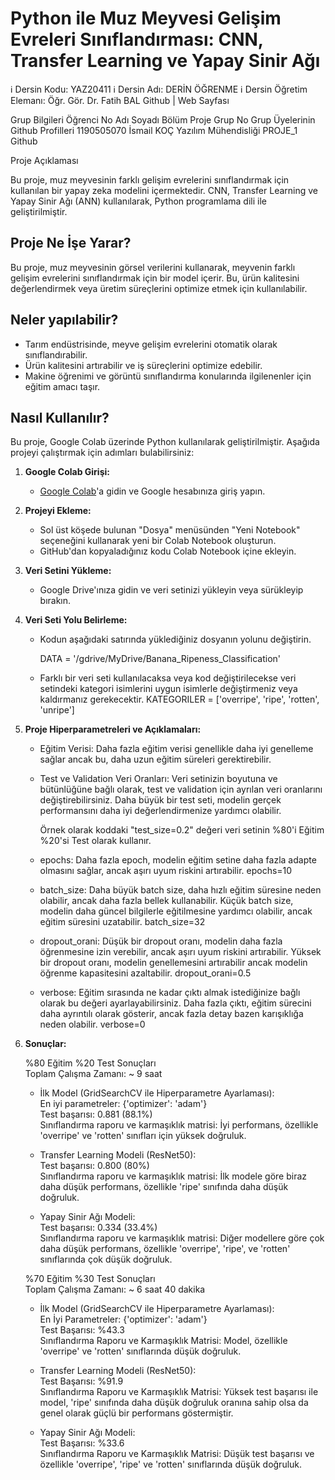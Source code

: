 # Python ile Muz Meyvesi Gelişim Evreleri Sınıflandırması: CNN, Transfer Learning ve Yapay Sinir Ağı

ℹ️ Dersin Kodu: YAZ20411
ℹ️ Dersin Adı: DERİN ÖĞRENME
ℹ️ Dersin Öğretim Elemanı: Öğr. Gör. Dr. Fatih BAL Github | Web Sayfası

Grup Bilgileri
Öğrenci No	Adı Soyadı	   Bölüm	               Proje Grup No	Grup Üyelerinin Github Profilleri
1190505070	İsmail KOÇ	   Yazılım Mühendisliği	PROJE_1	      Github

Proje Açıklaması

Bu proje, muz meyvesinin farklı gelişim evrelerini sınıflandırmak için kullanılan bir yapay zeka modelini içermektedir. CNN, Transfer Learning ve Yapay Sinir Ağı (ANN) kullanılarak, Python programlama dili ile geliştirilmiştir.

## Proje Ne İşe Yarar?

Bu proje, muz meyvesinin görsel verilerini kullanarak, meyvenin farklı gelişim evrelerini sınıflandırmak için bir model içerir. Bu, ürün kalitesini değerlendirmek veya üretim süreçlerini optimize etmek için kullanılabilir.

## Neler yapılabilir?

- Tarım endüstrisinde, meyve gelişim evrelerini otomatik olarak sınıflandırabilir.
- Ürün kalitesini artırabilir ve iş süreçlerini optimize edebilir.
- Makine öğrenimi ve görüntü sınıflandırma konularında ilgilenenler için eğitim amacı taşır.

## Nasıl Kullanılır?

Bu proje, Google Colab üzerinde Python kullanılarak geliştirilmiştir. Aşağıda projeyi çalıştırmak için adımları bulabilirsiniz:

1. **Google Colab Girişi:**
   - [Google Colab](https://colab.research.google.com/)'a gidin ve Google hesabınıza giriş yapın.

2. **Projeyi Ekleme:**
   - Sol üst köşede bulunan "Dosya" menüsünden "Yeni Notebook" seçeneğini kullanarak yeni bir Colab Notebook oluşturun.
   - GitHub'dan kopyaladığınız kodu Colab Notebook içine ekleyin.
  
3. **Veri Setini Yükleme:**
   - Google Drive'ınıza gidin ve veri setinizi yükleyin veya sürükleyip bırakın.

4. **Veri Seti Yolu Belirleme:**
   - Kodun aşağıdaki satırında yüklediğiniz dosyanın yolunu değiştirin.

     DATA = '/gdrive/MyDrive/Banana_Ripeness_Classification'

   - Farklı bir veri seti kullanılacaksa veya kod değiştirilecekse veri setindeki kategori isimlerini uygun isimlerle değiştirmeniz veya kaldırmanız gerekecektir.
     KATEGORILER =  ['overripe', 'ripe', 'rotten', 'unripe']
     
5. **Proje Hiperparametreleri ve Açıklamaları:**
   
   - Eğitim Verisi:
     Daha fazla eğitim verisi genellikle daha iyi genelleme sağlar ancak bu, daha uzun eğitim süreleri gerektirebilir.
     
   - Test ve Validation Veri Oranları:
     Veri setinizin boyutuna ve bütünlüğüne bağlı olarak, test ve validation için ayrılan veri oranlarını değiştirebilirsiniz. Daha büyük bir test seti, modelin gerçek performansını daha iyi                            değerlendirmenize yardımcı olabilir.
     
     Örnek olarak koddaki "test_size=0.2" değeri veri setinin %80'i Eğitim %20'si Test olarak kullanır.
     
   - epochs: Daha fazla epoch, modelin eğitim setine daha fazla adapte olmasını sağlar, ancak aşırı uyum riskini artırabilir.
     epochs=10

   - batch_size: Daha büyük batch size, daha hızlı eğitim süresine neden olabilir, ancak daha fazla bellek kullanabilir. Küçük batch size, modelin daha güncel bilgilerle eğitilmesine yardımcı olabilir, ancak           eğitim süresini uzatabilir.
     batch_size=32

   - dropout_orani: Düşük bir dropout oranı, modelin daha fazla öğrenmesine izin verebilir, ancak aşırı uyum riskini artırabilir. Yüksek bir dropout oranı, modelin genellemesini artırabilir ancak modelin öğrenme       kapasitesini azaltabilir.
     dropout_orani=0.5
     
   - verbose: Eğitim sırasında ne kadar çıktı almak istediğinize bağlı olarak bu değeri ayarlayabilirsiniz. Daha fazla çıktı, eğitim sürecini daha ayrıntılı olarak gösterir, ancak fazla detay bazen karışıklığa         neden olabilir.
     verbose=0

  6. **Sonuçlar:**

     %80 Eğitim %20 Test Sonuçları  
     Toplam Çalışma Zamanı: ~ 9 saat

     - İlk Model (GridSearchCV ile Hiperparametre Ayarlaması):  
     En iyi parametreler: {'optimizer': 'adam'}  
     Test başarısı: 0.881 (88.1%)  
     Sınıflandırma raporu ve karmaşıklık matrisi: İyi performans, özellikle 'overripe' ve 'rotten' sınıfları için yüksek doğruluk.

     - Transfer Learning Modeli (ResNet50):  
     Test başarısı: 0.800 (80%)  
     Sınıflandırma raporu ve karmaşıklık matrisi: İlk modele göre biraz daha düşük performans, özellikle 'ripe' sınıfında daha düşük doğruluk.

     - Yapay Sinir Ağı Modeli:  
     Test başarısı: 0.334 (33.4%)  
     Sınıflandırma raporu ve karmaşıklık matrisi: Diğer modellere göre çok daha düşük performans, özellikle 'overripe', 'ripe', ve 'rotten' sınıflarında çok düşük doğruluk.


     %70 Eğitim %30 Test Sonuçları  
     Toplam Çalışma Zamanı: ~ 6 saat 40 dakika
     
     - İlk Model (GridSearchCV ile Hiperparametre Ayarlaması):  
     En İyi Parametreler: {'optimizer': 'adam'}  
     Test Başarısı: %43.3  
     Sınıflandırma Raporu ve Karmaşıklık Matrisi: Model, özellikle 'overripe' ve 'rotten' sınıflarında düşük doğruluk.
   
     - Transfer Learning Modeli (ResNet50):  
     Test Başarısı: %91.9  
     Sınıflandırma Raporu ve Karmaşıklık Matrisi: Yüksek test başarısı ile model, 'ripe' sınıfında daha düşük doğruluk oranına sahip olsa da genel olarak güçlü bir performans göstermiştir.
   
     - Yapay Sinir Ağı Modeli:  
     Test Başarısı: %33.6  
     Sınıflandırma Raporu ve Karmaşıklık Matrisi: Düşük test başarısı ve özellikle 'overripe', 'ripe' ve 'rotten' sınıflarında düşük doğruluk.
